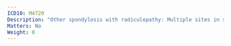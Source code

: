```yaml
---
ICD10: M4720
Description: "Other spondylosis with radiculopathy: Multiple sites in spine"
Matters: No
Weight: 0
---
```

